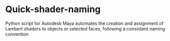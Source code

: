 # Quick-shader-naming
Python script for Autodesk Maya automates the creation and assignment of Lambert shaders to objects or selected faces, following a consistent naming convention
